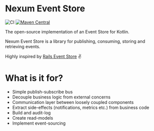 # Nexum Event Store

![CI](https://github.com/krzysztofcybulski/nexum/actions/workflows/test.yml/badge.svg)
[![Maven Central](https://maven-badges.herokuapp.com/maven-central/me.kcybulski.nexum/event-store/badge.svg?style=plastic)](https://maven-badges.herokuapp.com/maven-central/me.kcybulski.nexum/event-store)

The open-source implementation of an Event Store for Kotlin.

Nexum Event Store is a library for publishing, consuming, storing and retrieving events.

Highly inspired by [Rails Event Store](https://railseventstore.org/) ✌️

# What is it for?

* Simple publish-subscribe bus
* Decouple business logic from external concerns
* Communication layer between loosely coupled components
* Extract side-effects (notifications, metrics etc.) from business code
* Build and audit-log
* Create read-models
* Implement event-sourcing
